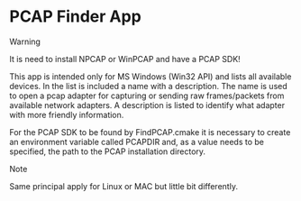 # PCAP Finder App
> [!WARNING]
> It is need to install NPCAP or WinPCAP and have a PCAP SDK!

This app is intended only for MS Windows (Win32 API) and lists all available devices. In the list is included a name with a description. The name is used to open a pcap adapter for capturing or sending raw frames/packets from available network adapters. A description is listed to identify what adapter with more friendly information.

For the PCAP SDK to be found by FindPCAP.cmake it is necessary to create an environment variable called PCAPDIR and, as a value needs to be specified, the path to the PCAP installation directory.

> [!NOTE]
> Same principal apply for Linux or MAC but little bit differently.